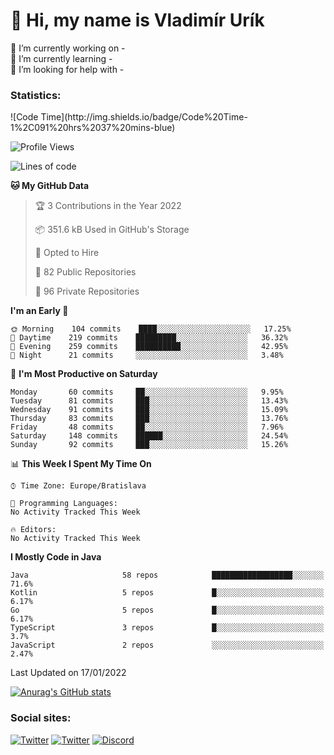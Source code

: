 <h1> 👋 Hi, my name is Vladimír Urík</h1>
<p>
 🔭 I’m currently working on -<br>
 🌱 I’m currently learning -<br>
 🤔 I’m looking for help with -<br>
</p>
<h3>Statistics:</h3>
<!--START_SECTION:waka-->
![Code Time](http://img.shields.io/badge/Code%20Time-1%2C091%20hrs%2037%20mins-blue)

![Profile Views](http://img.shields.io/badge/Profile%20Views-0-blue)

![Lines of code](https://img.shields.io/badge/From%20Hello%20World%20I%27ve%20Written-1%20Million%20lines%20of%20code-blue)

**🐱 My GitHub Data** 

> 🏆 3 Contributions in the Year 2022
 > 
> 📦 351.6 kB Used in GitHub's Storage 
 > 
> 💼 Opted to Hire
 > 
> 📜 82 Public Repositories 
 > 
> 🔑 96 Private Repositories  
 > 
**I'm an Early 🐤** 

```text
🌞 Morning    104 commits    ████░░░░░░░░░░░░░░░░░░░░░   17.25% 
🌆 Daytime    219 commits    █████████░░░░░░░░░░░░░░░░   36.32% 
🌃 Evening    259 commits    ██████████░░░░░░░░░░░░░░░   42.95% 
🌙 Night      21 commits     ░░░░░░░░░░░░░░░░░░░░░░░░░   3.48%

```
📅 **I'm Most Productive on Saturday** 

```text
Monday       60 commits     ██░░░░░░░░░░░░░░░░░░░░░░░   9.95% 
Tuesday      81 commits     ███░░░░░░░░░░░░░░░░░░░░░░   13.43% 
Wednesday    91 commits     ███░░░░░░░░░░░░░░░░░░░░░░   15.09% 
Thursday     83 commits     ███░░░░░░░░░░░░░░░░░░░░░░   13.76% 
Friday       48 commits     ██░░░░░░░░░░░░░░░░░░░░░░░   7.96% 
Saturday     148 commits    ██████░░░░░░░░░░░░░░░░░░░   24.54% 
Sunday       92 commits     ███░░░░░░░░░░░░░░░░░░░░░░   15.26%

```


📊 **This Week I Spent My Time On** 

```text
⌚︎ Time Zone: Europe/Bratislava

💬 Programming Languages: 
No Activity Tracked This Week

🔥 Editors: 
No Activity Tracked This Week

```

**I Mostly Code in Java** 

```text
Java                     58 repos            ██████████████████░░░░░░░   71.6% 
Kotlin                   5 repos             █░░░░░░░░░░░░░░░░░░░░░░░░   6.17% 
Go                       5 repos             █░░░░░░░░░░░░░░░░░░░░░░░░   6.17% 
TypeScript               3 repos             █░░░░░░░░░░░░░░░░░░░░░░░░   3.7% 
JavaScript               2 repos             ░░░░░░░░░░░░░░░░░░░░░░░░░   2.47%

```



 Last Updated on 17/01/2022
<!--END_SECTION:waka-->

[![Anurag's GitHub stats](https://github-readme-stats.vercel.app/api?username=vladimir-urik)](https://github.com/anuraghazra/github-readme-stats)

<h3>Social sites:</h3>
<p><a href="https://twitter.com/GGGEDR" target="_blank"><img alt="Twitter" src="https://img.shields.io/badge/twitter-%231DA1F2.svg?&style=for-the-badge&logo=twitter&logoColor=white" /></a> <a href="https://www.reddit.com/user/GGGEDR" target="_blank"><img alt="Twitter" src="https://img.shields.io/badge/reddit-%23FE6262.svg?&style=for-the-badge&logo=reddit&logoColor=white" /></a> <a href="https://discord.com/users/535708984959827978" target="_blank"><img alt="Discord" src="https://img.shields.io/badge/discord-%235865f2.svg?&style=for-the-badge&logo=discord&logoColor=white" />
</p>
